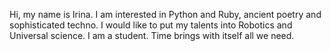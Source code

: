 Hi, my name is Irina. I am interested in Python and Ruby, ancient poetry and sophisticated techno. I would like to put my talents into Robotics and Universal science. I am a student. Time brings with itself all we need.
